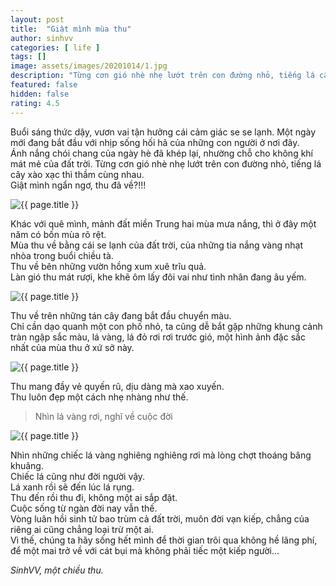 ```yaml
---
layout: post
title:  "Giật mình mùa thu"
author: sinhvv
categories: [ life ]
tags: []
image: assets/images/20201014/1.jpg
description: "Từng cơn gió nhè nhẹ lướt trên con đường nhỏ, tiếng lá cây xào xạc thì thầm cùng nhau. Giật mình ngẩn ngơ, thu đã về?!!!"
featured: false
hidden: false
rating: 4.5
---
```

Buổi sáng thức dậy, vươn vai tận hưởng cái cảm giác se se lạnh.
Một ngày mới đang bắt đầu với nhịp sống hối hả của những con người ở nơi đây.<br/>
Ánh nắng chói chang của ngày hè đã khép lại, nhường chỗ cho không khí mát mẻ của đất trời.
Từng cơn gió nhè nhẹ lướt trên con đường nhỏ, tiếng lá cây xào xạc thì thầm cùng nhau.<br/>
Giật mình ngẩn ngơ, thu đã về?!!!

<img class="featured-image img-fluid" src="{{ site.baseurl }}/assets/images/20201014/2.jpg" alt="{{ page.title }}">

Khác với quê mình, mảnh đất miền Trung hai mùa mưa nắng, thì ở đây một năm có bốn mùa rõ rệt.<br/>
Mùa thu về bằng cái se lạnh của đất trời, của những tia nắng vàng nhạt nhòa trong buổi chiều tà.<br/>
Thu về bên những vườn hồng xum xuê trĩu quả.<br/>
Làn gió thu mát rượi, khe khẽ ôm lấy đôi vai như tình nhân đang âu yếm.

<img class="featured-image img-fluid" src="{{ site.baseurl }}/assets/images/20201014/3.jpg" alt="{{ page.title }}">

Thu về trên những tán cây đang bắt đầu chuyển màu. <br/>
Chỉ cần dạo quanh một con phố nhỏ, ta cũng dễ bắt gặp những khung cảnh tràn ngập sắc màu, lá vàng, lá đỏ rơi rơi trước gió, một hình ảnh đặc sắc nhất của mùa thu ở xứ sở này.<br/>

<img class="featured-image img-fluid" src="{{ site.baseurl }}/assets/images/20201014/4.jpg" alt="{{ page.title }}">

Thu mang đầy vẻ quyến rũ, dịu dàng mà xao xuyến.<br/>
Thu luôn đẹp một cách nhẹ nhàng như thế.

> Nhìn lá vàng rơi, nghĩ về cuộc đời

<img class="featured-image img-fluid" src="{{ site.baseurl }}/assets/images/20201014/5.jpg" alt="{{ page.title }}">

Nhìn những chiếc lá vàng nghiêng nghiêng rơi mà lòng chợt thoáng bâng khuâng.<br/>
Chiếc lá cũng như đời người vậy.<br/>
Lá xanh rồi sẽ đến lúc lá rụng.<br/>
Thu đến rồi thu đi, không một ai sắp đặt. <br/>
Cuộc sống từ ngàn đời nay vẫn thế.<br/>
Vòng luân hồi sinh tử bao trùm cả đất trời, muôn đời vạn kiếp, chẳng của riêng ai cũng chẳng loại trừ một ai.<br/>
Vì thế, chúng ta hãy sống hết mình để thời gian trôi qua không hề lãng phí, để một mai trở về với cát bụi mà không phải tiếc một kiếp người...<br/>

<i>SinhVV, một chiều thu.</i>
